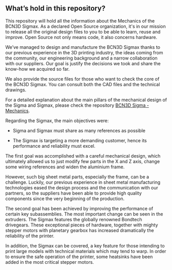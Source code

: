 ## What’s hold in this repository?
This repository will hold all the information about the Mechanics of the BCN3D Sigmax.
As a declared Open Source organization, it's in our mission to release all the original design files to you to be able to learn, reuse and improve. Open Source not only means code, it also concerns hardware.

We’ve managed to design and manufacture the BCN3D Sigmax thanks to our previous experience in the 3D printing industry, the ideas coming from the community, our engineering background and a narrow collaboration with our suppliers. Our goal is justify the decisions we took and share the know-how we acquired so far.

We also provide the source files for those who want to check the core of the BCN3D Sigmax. You can consult both the CAD files and the technical drawings.

For a detailed explanation about the main pillars of the mechanical design of the Sigma and Sigmax, please check the repository [BCN3D Sigma - Mechanics](https://github.com/BCN3D/BCN3DSigma-Mechanics).

Regarding the Sigmax, the main objectives were:

 - Sigma and Sigmax must share as many references as possible

 - The Sigmax is targeting a more demanding customer, hence its performance and reliability must excel. 

The first goal was accomplished with a careful mechanical design, which ultimately allowed us to just modify few parts in the X and Z axis, change some wiring references and widen the aluminium frame. 

However, such big sheet metal parts, especially the frame, can be a challenge. Luckily, our previous experience in sheet metal manufacturing technologies eased the design process and the communication with our partners, so the suppliers have been able to provide high quality components since the very beginning of the production. 

The second goal has been achieved by improving the performance of certain key subassemblies. The most important change can be seen in the extruders. The Sigmax features the globally renowned Bondtech drivegears. These exceptional pieces of hardware, together with mighty stepper motors with planetary  gearbox has increased dramatically the reliability of the printer.

In addition, the Sigmax can be covered, a key feature for those intending to print large models with technical materials which may tend to warp. In order to ensure the safe operation of the printer, some heatsinks have been added in the most critical stepper motors.